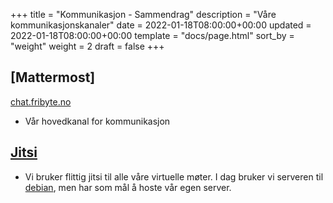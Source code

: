 +++
title = "Kommunikasjon - Sammendrag"
description = "Våre kommunikasjonskanaler"
date = 2022-01-18T08:00:00+00:00
updated = 2022-01-18T08:00:00+00:00
template = "docs/page.html"
sort_by = "weight"
weight = 2
draft = false
+++


<!-- 
Tidligere link som lå her, men stoppet bygging av siden
(@/docs/kommunikasjon/mattermost.md)

-->
## [Mattermost]

[chat.fribyte.no](https://chat.fribyte.no)

- Vår hovedkanal for kommunikasjon

## [Jitsi](https://jitsi.org)

- Vi bruker flittig jitsi til alle våre virtuelle møter. I dag bruker vi
  serveren til [debian](https://wiki.debian.org/Teams/DebianSocial), men har som
  mål å hoste vår egen server.
